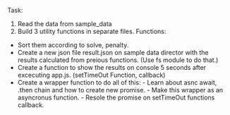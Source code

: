Task:

1. Read the data from sample_data
2. Build 3 utility functions in separate files. Functions:
 - Sort them according to solve, penalty.
 - Create a new json file result.json on sample data director with the results calculated from preious functions. (Use fs module to do that.)
 - Create a function to show the results on console 5 seconds after excecuting app.js. (setTimeOut Function, callback)
 - Create a wrapper function to do all of this:
          - Learn about asnc await, .then chain and how to create new promise.
          - Make this wrapper as an asyncronus function.
          - Resole the promise on setTimeOut functions callback.

 
